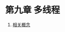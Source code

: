 # 第九章 多线程
1. [相关概念](https://github.com/Charon-33/Learning_JavaSE/blob/day16/src/com/atguigu/thread/TestThread.java)